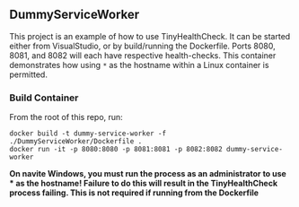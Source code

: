## DummyServiceWorker

This project is an example of how to use TinyHealthCheck. It can be started either from VisualStudio, or by
build/running the Dockerfile. Ports 8080, 8081, and 8082 will each have respective health-checks. This
container demonstrates how using `*` as the hostname within a Linux container is permitted.

### Build Container

From the root of this repo, run:

```
docker build -t dummy-service-worker -f ./DummyServiceWorker/Dockerfile .
docker run -it -p 8080:8080 -p 8081:8081 -p 8082:8082 dummy-service-worker
```

**On navite Windows, you must run the process as an administrator to use * as the hostname! Failure to do this will result in the TinyHealthCheck process failing. This is not required if running from the Dockerfile**
